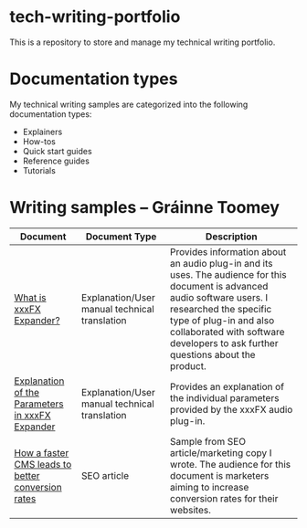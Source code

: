 # tech-writing-portfolio
This is a repository to store and manage my technical writing portfolio.

# Documentation types
My technical writing samples are categorized into the following documentation types:

* Explainers
* How-tos
* Quick start guides
* Reference guides
* Tutorials

# Writing samples – Gráinne Toomey

|   Document    | Document Type |   Description  |
| ------------- | ------------- |  ------------- | 
| [What is xxxFX Expander?](https://github.com/toomeygm/techical-writing-portfolio/blob/main/explainers/xxxFX_expander.md) | Explanation/User manual technical translation  |  Provides information about an audio plug-in and its uses. The audience for this document is advanced audio software users. I researched the specific type of plug-in and also collaborated with software developers to ask further questions about the product. |
| [Explanation of the Parameters in xxxFX Expander](https://github.com/toomeygm/techical-writing-portfolio/blob/main/user%20manual/xxxFX_expander_parameters.md)| Explanation/User manual technical translation  | Provides an explanation of the individual parameters provided by the xxxFX audio plug-in. | 
| [How a faster CMS leads to better conversion rates](https://github.com/toomeygm/techical-writing-portfolio/blob/main/articles/faster_cms_better_conversion_rates.md)    | SEO article   |  Sample from SEO article/marketing copy I wrote. The audience for this document is marketers aiming to increase conversion rates for their websites.  | 


